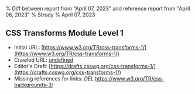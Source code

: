 % Diff between report from "April 07, 2023" and reference report from "April 06, 2023"
% Strudy
% April 07, 2023

## CSS Transforms Module Level 1

- Initial URL: [https://www.w3.org/TR/css-transforms-1/](https://www.w3.org/TR/css-transforms-1/)
- Crawled URL: [undefined](undefined)
- Editor's Draft: [https://drafts.csswg.org/css-transforms-1/](https://drafts.csswg.org/css-transforms-1/)
- Missing references for links: *DEL* https://www.w3.org/TR/css-backgrounds-3/



